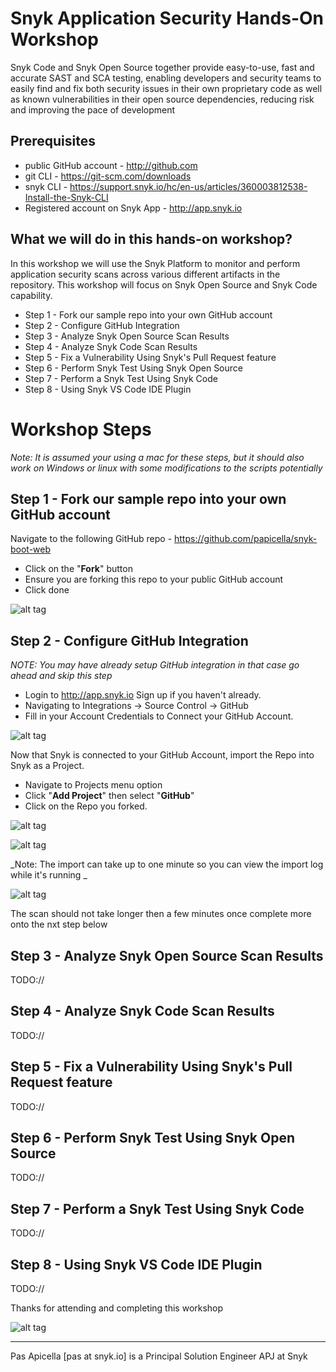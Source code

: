 # Snyk Application Security Hands-On Workshop

Snyk Code and Snyk Open Source together provide easy-to-use, fast and accurate SAST and SCA testing, enabling developers and security teams to easily find and fix both security issues in their own proprietary code as well as known vulnerabilities in their open source dependencies, reducing risk and improving the pace of development

## Prerequisites

* public GitHub account - http://github.com
* git CLI - https://git-scm.com/downloads
* snyk CLI - https://support.snyk.io/hc/en-us/articles/360003812538-Install-the-Snyk-CLI
* Registered account on Snyk App - http://app.snyk.io

## What we will do in this hands-on workshop?

In this workshop we will use the Snyk Platform to monitor and perform application security scans across various different artifacts in the repository. This workshop will focus on Snyk Open Source and Snyk Code capability.

* Step 1 - Fork our sample repo into your own GitHub account
* Step 2 - Configure GitHub Integration
* Step 3 - Analyze Snyk Open Source Scan Results
* Step 4 - Analyze Snyk Code Scan Results 
* Step 5 - Fix a Vulnerability Using Snyk's Pull Request feature
* Step 6 - Perform Snyk Test Using Snyk Open Source
* Step 7 - Perform a Snyk Test Using Snyk Code
* Step 8 - Using Snyk VS Code IDE Plugin

# Workshop Steps

_Note: It is assumed your using a mac for these steps, but it should also work on Windows or linux with some modifications to the scripts potentially_

## Step 1 - Fork our sample repo into your own GitHub account

Navigate to the following GitHub repo - https://github.com/papicella/snyk-boot-web

* Click on the "**Fork**" button
* Ensure you are forking this repo to your public GitHub account
* Click done

![alt tag](https://i.ibb.co/JdvF8pP/app-sec-snyk-workshop-1.png)

## Step 2 - Configure GitHub Integration

_NOTE: You may have already setup GitHub integration in that case go ahead and skip this step_

* Login to http://app.snyk.io Sign up if you haven't already.
* Navigating to Integrations -> Source Control -> GitHub
* Fill in your Account Credentials to Connect your GitHub Account.

![alt tag](https://i.ibb.co/bPqqybM/snyk-starter-open-source-1.png)

Now that Snyk is connected to your GitHub Account, import the Repo into Snyk as a Project.

* Navigate to Projects menu option
* Click "**Add Project**" then select "**GitHub**"
* Click on the Repo you forked.

![alt tag](https://i.ibb.co/q9Rsxsh/snyk-starter-open-source-3.png)

![alt tag](https://i.ibb.co/f9JsRQX/app-sec-snyk-workshop-2.png)

_Note: The import can take up to one minute so you can view the import log while it's running _

![alt tag](https://i.ibb.co/ZMZBNjR/app-sec-snyk-workshop-3.png)

The scan should not take longer then a few minutes once complete more onto the nxt step below

## Step 3 - Analyze Snyk Open Source Scan Results

TODO://

## Step 4 - Analyze Snyk Code Scan Results

TODO://

## Step 5 - Fix a Vulnerability Using Snyk's Pull Request feature

TODO://

## Step 6 - Perform Snyk Test Using Snyk Open Source

TODO://

## Step 7 - Perform a Snyk Test Using Snyk Code

TODO://

## Step 8 - Using Snyk VS Code IDE Plugin

TODO://



Thanks for attending and completing this workshop

![alt tag](https://i.ibb.co/7tnp1B6/snyk-logo.png)

<hr />
Pas Apicella [pas at snyk.io] is a Principal Solution Engineer APJ at Snyk
